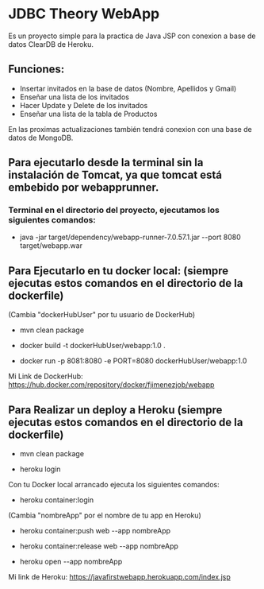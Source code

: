 # JDBC Theory WebApp
Es un proyecto simple para la practica de Java JSP con conexion a base de datos ClearDB de Heroku.
## Funciones:
- Insertar invitados en la base de datos (Nombre, Apellidos y Gmail)
- Enseñar una lista de los invitados
- Hacer Update y Delete de los invitados
- Enseñar una lista de la tabla de Productos

En las proximas actualizaciones también tendrá conexion con una base de datos de MongoDB.

## Para ejecutarlo desde la terminal sin la instalación de Tomcat, ya que tomcat está embebido por webapprunner.

### Terminal en el directorio del proyecto, ejecutamos los siguientes comandos:
- java -jar target/dependency/webapp-runner-7.0.57.1.jar --port 8080 target/webapp.war

## Para Ejecutarlo en tu docker local: (siempre ejecutas estos comandos en el directorio de la dockerfile)
(Cambia "dockerHubUser" por tu usuario de DockerHub)
- mvn clean package

- docker build -t dockerHubUser/webapp:1.0 .

- docker run -p 8081:8080 -e PORT=8080 dockerHubUser/webapp:1.0

Mi Link de DockerHub: https://hub.docker.com/repository/docker/fjimenezjob/webapp

## Para Realizar un deploy a Heroku (siempre ejecutas estos comandos en el directorio de la dockerfile)

- mvn clean package

- heroku login

Con tu Docker local arrancado ejecuta los siguientes comandos:
- heroku container:login

(Cambia "nombreApp" por el nombre de tu app en Heroku)
- heroku container:push web --app nombreApp

- heroku container:release web --app nombreApp

- heroku open --app nombreApp

Mi link de Heroku: https://javafirstwebapp.herokuapp.com/index.jsp